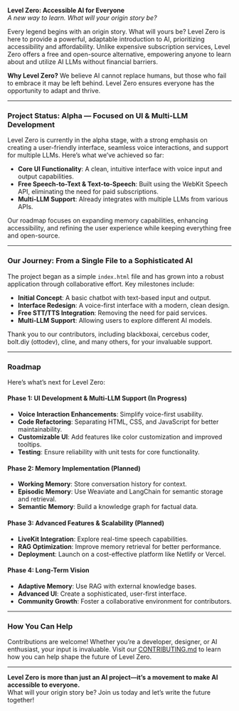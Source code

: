 **Level Zero: Accessible AI for Everyone**  
*A new way to learn. What will your origin story be?*

Every legend begins with an origin story. What will yours be? Level Zero is here to provide a powerful, adaptable introduction to AI, prioritizing accessibility and affordability. Unlike expensive subscription services, Level Zero offers a free and open-source alternative, empowering anyone to learn about and utilize AI LLMs without financial barriers.

**Why Level Zero?**
We believe AI cannot replace humans, but those who fail to embrace it may be left behind. Level Zero ensures everyone has the opportunity to adapt and thrive.

---

### **Project Status: Alpha — Focused on UI & Multi-LLM Development**
Level Zero is currently in the alpha stage, with a strong emphasis on creating a user-friendly interface, seamless voice interactions, and support for multiple LLMs. Here’s what we’ve achieved so far:

- **Core UI Functionality**: A clean, intuitive interface with voice input and output capabilities.
- **Free Speech-to-Text & Text-to-Speech**: Built using the WebKit Speech API, eliminating the need for paid subscriptions.
- **Multi-LLM Support**: Already integrates with multiple LLMs from various APIs.

Our roadmap focuses on expanding memory capabilities, enhancing accessibility, and refining the user experience while keeping everything free and open-source.

---

### **Our Journey: From a Single File to a Sophisticated AI**
The project began as a simple `index.html` file and has grown into a robust application through collaborative effort. Key milestones include:

- **Initial Concept**: A basic chatbot with text-based input and output.
- **Interface Redesign**: A voice-first interface with a modern, clean design.
- **Free STT/TTS Integration**: Removing the need for paid services.
- **Multi-LLM Support**: Allowing users to explore different AI models.

Thank you to our contributors, including blackboxai, cercebus coder, bolt.diy (ottodev), cline, and many others, for your invaluable support.

---

### **Roadmap**
Here’s what’s next for Level Zero:

#### **Phase 1: UI Development & Multi-LLM Support (In Progress)**
- **Voice Interaction Enhancements**: Simplify voice-first usability.
- **Code Refactoring**: Separating HTML, CSS, and JavaScript for better maintainability.
- **Customizable UI**: Add features like color customization and improved tooltips.
- **Testing**: Ensure reliability with unit tests for core functionality.

#### **Phase 2: Memory Implementation (Planned)**
- **Working Memory**: Store conversation history for context.
- **Episodic Memory**: Use Weaviate and LangChain for semantic storage and retrieval.
- **Semantic Memory**: Build a knowledge graph for factual data.

#### **Phase 3: Advanced Features & Scalability (Planned)**
- **LiveKit Integration**: Explore real-time speech capabilities.
- **RAG Optimization**: Improve memory retrieval for better performance.
- **Deployment**: Launch on a cost-effective platform like Netlify or Vercel.

#### **Phase 4: Long-Term Vision**
- **Adaptive Memory**: Use RAG with external knowledge bases.
- **Advanced UI**: Create a sophisticated, user-first interface.
- **Community Growth**: Foster a collaborative environment for contributors.

---

### **How You Can Help**
Contributions are welcome! Whether you’re a developer, designer, or AI enthusiast, your input is invaluable. Visit our [CONTRIBUTING.md](CONTRIBUTING.md) to learn how you can help shape the future of Level Zero.

---

**Level Zero is more than just an AI project—it’s a movement to make AI accessible to everyone.**  
What will your origin story be? Join us today and let’s write the future together!
